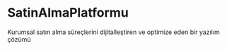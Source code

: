 # SatinAlmaPlatformu
Kurumsal satın alma süreçlerini dijitalleştiren ve optimize eden bir yazılım çözümü

